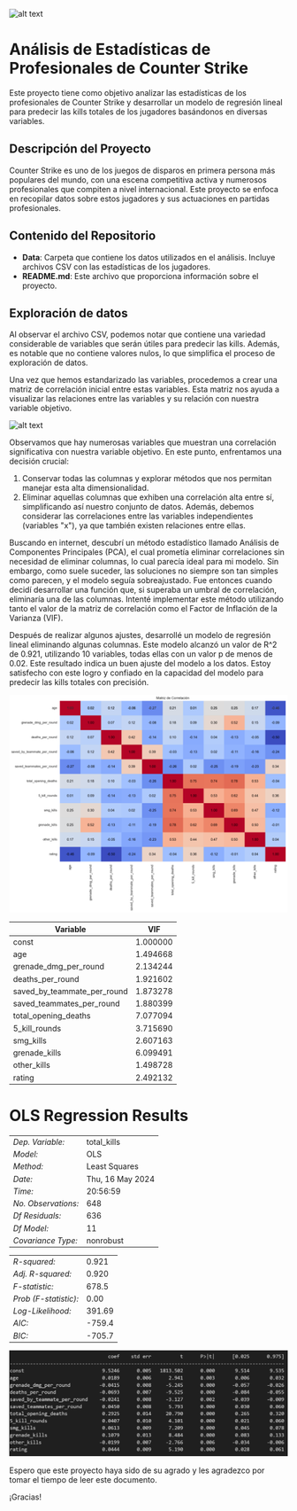 ![alt text](image-1.png)
# Análisis de Estadísticas de Profesionales de Counter Strike

Este proyecto tiene como objetivo analizar las estadísticas de los profesionales de Counter Strike y desarrollar un modelo de regresión lineal para predecir las kills totales de los jugadores basándonos en diversas variables.

## Descripción del Proyecto

Counter Strike es uno de los juegos de disparos en primera persona más populares del mundo, con una escena competitiva activa y numerosos profesionales que compiten a nivel internacional. Este proyecto se enfoca en recopilar datos sobre estos jugadores y sus actuaciones en partidas profesionales.

## Contenido del Repositorio

- **Data**: Carpeta que contiene los datos utilizados en el análisis. Incluye archivos CSV con las estadísticas de los jugadores.
- **README.md**: Este archivo que proporciona información sobre el proyecto.

## Exploración de datos

Al observar el archivo CSV, podemos notar que contiene una variedad considerable de variables que serán útiles para predecir las kills. Además, es notable que no contiene valores nulos, lo que simplifica el proceso de exploración de datos.

Una vez que hemos estandarizado las variables, procedemos a crear una matriz de correlación inicial entre estas variables. Esta matriz nos ayuda a visualizar las relaciones entre las variables y su relación con nuestra variable objetivo. 

![alt text](image.png)

Observamos que hay numerosas variables que muestran una correlación significativa con nuestra variable objetivo. En este punto, enfrentamos una decisión crucial:

1. Conservar todas las columnas y explorar métodos que nos permitan manejar esta alta dimensionalidad.
2. Eliminar aquellas columnas que exhiben una correlación alta entre sí, simplificando así nuestro conjunto de datos. Además, debemos considerar las correlaciones entre las variables independientes (variables "x"), ya que también existen relaciones entre ellas.

Buscando en internet, descubrí un método estadístico llamado Análisis de Componentes Principales (PCA), el cual prometía eliminar correlaciones sin necesidad de eliminar columnas, lo cual parecía ideal para mi modelo. Sin embargo, como suele suceder, las soluciones no siempre son tan simples como parecen, y el modelo seguía sobreajustado. Fue entonces cuando decidí desarrollar una función que, si superaba un umbral de correlación, eliminaría una de las columnas. Intenté implementar este método utilizando tanto el valor de la matriz de correlación como el Factor de Inflación de la Varianza (VIF).


Después de realizar algunos ajustes, desarrollé un modelo de regresión lineal eliminando algunas columnas. Este modelo alcanzó un valor de R^2 de 0.921, utilizando 10 variables, todas ellas con un valor p de menos de 0.02. Este resultado indica un buen ajuste del modelo a los datos. Estoy satisfecho con este logro y confiado en la capacidad del modelo para predecir las kills totales con precisión.

![alt text](Data/output_corr.png)

| Variable                     | VIF      |
|------------------------------|----------|
| const                        | 1.000000 |
| age                          | 1.494668 |
| grenade_dmg_per_round        | 2.134244 |
| deaths_per_round             | 1.921602 |
| saved_by_teammate_per_round  | 1.873278 |
| saved_teammates_per_round    | 1.880399 |
| total_opening_deaths         | 7.077094 |
| 5_kill_rounds                | 3.715690 |
| smg_kills                    | 2.607163 |
| grenade_kills                | 6.099491 |
| other_kills                  | 1.498728 |
| rating                       | 2.492132 |


# OLS Regression Results

|                         |                            |
|-------------------------|----------------------------|
| *Dep. Variable:*      | total_kills                |
| *Model:*              | OLS                        |
| *Method:*             | Least Squares              |
| *Date:*               | Thu, 16 May 2024           |
| *Time:*               | 20:56:59                   |
| *No. Observations:*   | 648                        |
| *Df Residuals:*       | 636                        |
| *Df Model:*           | 11                         |
| *Covariance Type:*    | nonrobust                  |

|                         |                            |
|-------------------------|----------------------------|
| *R-squared:*          | 0.921                      |
| *Adj. R-squared:*     | 0.920                      |
| *F-statistic:*        | 678.5                      |
| *Prob (F-statistic):* | 0.00                       |
| *Log-Likelihood:*     | 391.69                     |
| *AIC:*                | -759.4                     |
| *BIC:*                | -705.7                     |

![alt text](Data/cof_model.png)


Espero que este proyecto haya sido de su agrado y les agradezco por tomar el tiempo de leer este documento.

¡Gracias!
